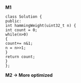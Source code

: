 **M1**
```
class Solution {
public:
int hammingWeight(uint32_t n) {
int count = 0;
while(n>0)
{
count+= n&1;
n = n>>1;
}
return count;
}
};
```
**M2 -> More optimized**
```
​
```